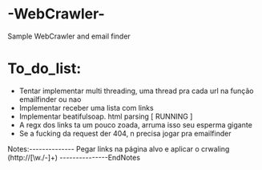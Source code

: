 # -WebCrawler-
Sample WebCrawler and email finder 
# To_do_list:
- Tentar implementar multi threading, uma thread pra cada url na função emailfinder ou nao
- Implementar receber uma lista com links
-  Implementar beatifulsoap. html parsing [ RUNNING ] 
- A regx dos links ta um pouco zoada, arruma isso seu esperma  gigante 
- Se a fucking da request der 404, n precisa jogar pra emailfinder




Notes:--------------
Pegar links na página alvo e aplicar o crwaling
(http:\/\/[\w.\/-]+)
---------------EndNotes
